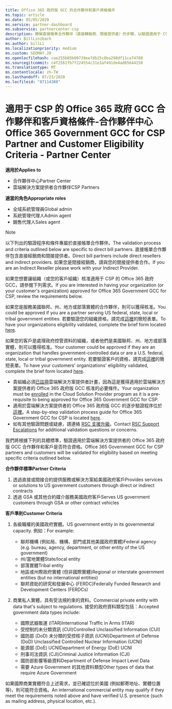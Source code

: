 ```yaml
---
title: Office 365 政府版 GCC 的合作夥伴和客戶資格條件
ms.topic: article
ms.date: 05/05/2020
ms.service: partner-dashboard
ms.subservice: partnercenter-csp
description: 瞭解直接帳單合作夥伴（直接轉銷商、間接提供者）的步驟，以驗證適用于 CSP 的 Office 365 政府版 GCC 的合作夥伴和客戶。
author: BillLinzbach
ms.author: billLi
ms.localizationpriority: medium
ms.custom: SEOMAY.20
ms.openlocfilehash: cae255b05b00739ee7db15c8ba298df11ca74788
ms.sourcegitcommit: c4f2561fb7f224554c31e3af491de4ad65644158
ms.translationtype: MT
ms.contentlocale: zh-TW
ms.lasthandoff: 07/23/2020
ms.locfileid: "87114380"
---
```

# <a name="office-365-government-gcc-for-csp-partner-and-customer-eligibility-criteria---partner-center"></a><span data-ttu-id="590e4-103">適用于 CSP 的 Office 365 政府 GCC 合作夥伴和客戶資格條件-合作夥伴中心</span><span class="sxs-lookup"><span data-stu-id="590e4-103">Office 365 Government GCC for CSP Partner and Customer Eligibility Criteria - Partner Center</span></span>

<span data-ttu-id="590e4-104">**適用於**</span><span class="sxs-lookup"><span data-stu-id="590e4-104">**Applies to**</span></span>

- <span data-ttu-id="590e4-105">合作夥伴中心</span><span class="sxs-lookup"><span data-stu-id="590e4-105">Partner Center</span></span>
- <span data-ttu-id="590e4-106">雲端解決方案提供者合作夥伴</span><span class="sxs-lookup"><span data-stu-id="590e4-106">CSP Partners</span></span>

<span data-ttu-id="590e4-107">**適當的角色**</span><span class="sxs-lookup"><span data-stu-id="590e4-107">**Appropriate roles**</span></span>

- <span data-ttu-id="590e4-108">全域系統管理員</span><span class="sxs-lookup"><span data-stu-id="590e4-108">Global admin</span></span>
- <span data-ttu-id="590e4-109">系統管理代理人</span><span class="sxs-lookup"><span data-stu-id="590e4-109">Admin agent</span></span>
- <span data-ttu-id="590e4-110">銷售代理人</span><span class="sxs-lookup"><span data-stu-id="590e4-110">Sales agent</span></span>

>[!NOTE]
><span data-ttu-id="590e4-111">以下列出的驗證程序和條件專屬於直接帳單合作夥伴。</span><span class="sxs-lookup"><span data-stu-id="590e4-111">The validation process and criteria outlined below are specific to direct bill partners.</span></span> <span data-ttu-id="590e4-112">直接帳單合作夥伴包含直接經銷商和間接提供者。</span><span class="sxs-lookup"><span data-stu-id="590e4-112">Direct bill partners include direct resellers and indirect providers.</span></span>  <span data-ttu-id="590e4-113">如果您是間接經銷商，請與您的間接提供者合作。</span><span class="sxs-lookup"><span data-stu-id="590e4-113">If you are an Indirect Reseller please work with your Indirect Provider.</span></span>

<span data-ttu-id="590e4-114">如果您想要讓組織（或您的客戶組織）核准適用于 CSP 的 Office 365 政府 GCC，請參閱下列需求。</span><span class="sxs-lookup"><span data-stu-id="590e4-114">If you are interested in having your organization (or your customer's organization) approved for Office 365 Government GCC for CSP, review the requirements below.</span></span>

<span data-ttu-id="590e4-115">如果您是服務美國聯邦、州、地方或部落實體的合作夥伴，則可以獲得核准。</span><span class="sxs-lookup"><span data-stu-id="590e4-115">You could be approved if you are a partner serving US federal, state, local or tribal government entities.</span></span> <span data-ttu-id="590e4-116">若要驗證您的組織資格，請完成[這裡](https://products.office.com/government/eligibility-validation?ReqType=CSPPartner)的簡短表單。</span><span class="sxs-lookup"><span data-stu-id="590e4-116">To have your organizations eligibility validated, complete the brief form located [here](https://products.office.com/government/eligibility-validation?ReqType=CSPPartner).</span></span>

<span data-ttu-id="590e4-117">如果您的客戶是處理政府控管資料的組織，或者他們是美國聯邦、州、地方或部落實體，則可以獲得核准。</span><span class="sxs-lookup"><span data-stu-id="590e4-117">Your customer could be approved if they are an organization that handles government-controlled data or are a U.S. federal, state, local or tribal government entity.</span></span> <span data-ttu-id="590e4-118">若要驗證客戶的資格，請完成[這裡](https://products.office.com/government/eligibility-validation?ReqType=CSPCustomer)的簡短表單。</span><span class="sxs-lookup"><span data-stu-id="590e4-118">To have your customers' organizations' eligibility validated, complete the brief form located [here](https://products.office.com/government/eligibility-validation?ReqType=CSPCustomer).</span></span> 

-   <span data-ttu-id="590e4-119">貴組織必須[已註冊](https://partnercenter.microsoft.com/partner/cloud-solution-provider)雲端解決方案提供者計畫，因為這是獲得適用於雲端解決方案提供者的 Office 365 政府版 GCC 核准的必要條件。</span><span class="sxs-lookup"><span data-stu-id="590e4-119">Your organization must be [enrolled](https://partnercenter.microsoft.com/partner/cloud-solution-provider) in the Cloud Solution Provider program as it is a pre-requisite to being approved for Office 365 Government GCC for CSP.</span></span>
-   <span data-ttu-id="590e4-120">適用於雲端解決方案提供者的 Office 365 政府版 GCC 的逐步驗證程序位於[這裡](https://go.microsoft.com/fwlink/?linkid=2007323)。</span><span class="sxs-lookup"><span data-stu-id="590e4-120">A step-by-step validation process guide for Office 365 Government GCC for CSP is located [here](https://go.microsoft.com/fwlink/?linkid=2007323).</span></span>
-   <span data-ttu-id="590e4-121">如有其他驗證問題或疑慮，請連絡 [RSC 支援升級](mailto:usgcce@microsoft.com)。</span><span class="sxs-lookup"><span data-stu-id="590e4-121">Contact [RSC Support Escalations](mailto:usgcce@microsoft.com) for additional validation questions or concerns.</span></span>

<span data-ttu-id="590e4-122">我們將根據下列的具體標準，驗證適用於雲端解決方案提供者的 Office 365 政府版 GCC 合作夥伴和客戶是否符合資格。</span><span class="sxs-lookup"><span data-stu-id="590e4-122">Office 365 Government GCC for CSP partners and customers will be validated for eligibility based on meeting specific criteria outlined below.</span></span>

<span data-ttu-id="590e4-123">**合作夥伴標準**</span><span class="sxs-lookup"><span data-stu-id="590e4-123">**Partner Criteria**</span></span>
1.  <span data-ttu-id="590e4-124">透過直接或間接合約提供服務或解決方案給美國政府客戶</span><span class="sxs-lookup"><span data-stu-id="590e4-124">Provides services or solutions to US government customers through direct or indirect contracts</span></span>
2.  <span data-ttu-id="590e4-125">透過 GSA 或其他合約媒介服務美國政府客戶</span><span class="sxs-lookup"><span data-stu-id="590e4-125">Serves US government customers through GSA or other contract vehicles</span></span>

<span data-ttu-id="590e4-126">**客戶準則**</span><span class="sxs-lookup"><span data-stu-id="590e4-126">**Customer Criteria**</span></span>
1.  <span data-ttu-id="590e4-127">各級職權的美國政府實體。</span><span class="sxs-lookup"><span data-stu-id="590e4-127">US government entity in its governmental capacity.</span></span> <span data-ttu-id="590e4-128">例如：</span><span class="sxs-lookup"><span data-stu-id="590e4-128">For example:</span></span>
 
    -  <span data-ttu-id="590e4-129">聯邦機構 (例如局、機構、部門或其他美國政府實體)</span><span class="sxs-lookup"><span data-stu-id="590e4-129">Federal agency (e.g. bureau, agency, department, or other entity of the US government)</span></span>
    -   <span data-ttu-id="590e4-130">州/當地實體</span><span class="sxs-lookup"><span data-stu-id="590e4-130">State/local entity</span></span> 
    -   <span data-ttu-id="590e4-131">部落實體</span><span class="sxs-lookup"><span data-stu-id="590e4-131">Tribal entity</span></span>
    -   <span data-ttu-id="590e4-132">地區或州際政府實體 (但非國際實體)</span><span class="sxs-lookup"><span data-stu-id="590e4-132">Regional or interstate government entities (but no international entities)</span></span>
    -   <span data-ttu-id="590e4-133">聯邦資助的研究和發展中心 (FERDC)</span><span class="sxs-lookup"><span data-stu-id="590e4-133">Federally Funded Research and Development Centers (FERDCs)</span></span>

2.  <span data-ttu-id="590e4-134">商業私人實體，具有受法規約束的資料。</span><span class="sxs-lookup"><span data-stu-id="590e4-134">Commercial private entity with data that's subject to regulations.</span></span> <span data-ttu-id="590e4-135">接受的政府資料類型包括：</span><span class="sxs-lookup"><span data-stu-id="590e4-135">Accepted government data types include:</span></span> 
    -   <span data-ttu-id="590e4-136">國際武器販運 (ITAR)</span><span class="sxs-lookup"><span data-stu-id="590e4-136">International Traffic in Arms (ITAR)</span></span>
    -   <span data-ttu-id="590e4-137">受控制的未分類資訊 (CUI)</span><span class="sxs-lookup"><span data-stu-id="590e4-137">Controlled Unclassified Information (CUI)</span></span>
    -   <span data-ttu-id="590e4-138">國防部 (DoD) 未分類的受控核子資訊 (UCNI)</span><span class="sxs-lookup"><span data-stu-id="590e4-138">Department of Defense (DoD) Unclassified Controlled Nuclear Information (UCNI)</span></span>
    -   <span data-ttu-id="590e4-139">能源部 (DoE) UCNI</span><span class="sxs-lookup"><span data-stu-id="590e4-139">Department of Energy (DoE) UCNI</span></span>
    -   <span data-ttu-id="590e4-140">刑事司法資訊 (CJI)</span><span class="sxs-lookup"><span data-stu-id="590e4-140">Criminal Justice Information (CJI)</span></span>
    -   <span data-ttu-id="590e4-141">國防部影響等級資料</span><span class="sxs-lookup"><span data-stu-id="590e4-141">Department of Defense Impact Level Data</span></span>
    -   <span data-ttu-id="590e4-142">需要 Azure Government 的其他資料類型</span><span class="sxs-lookup"><span data-stu-id="590e4-142">Other types of data that require Azure Government</span></span>

<span data-ttu-id="590e4-143">如果國際商業實體符合上述需求，並已確認位於美國 (例如郵寄地址、實體位置等)，則可能符合資格。</span><span class="sxs-lookup"><span data-stu-id="590e4-143">An international commercial entity may qualify if they meet the requirements noted above and have verified U.S. presence (such as mailing address, physical location, etc.).</span></span>

